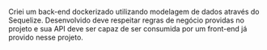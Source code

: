 Criei um back-end dockerizado utilizando modelagem de dados através do Sequelize. Desenvolvido deve respeitar regras de negócio providas no projeto e sua API deve ser capaz de ser consumida por um front-end já provido nesse projeto.
